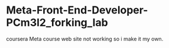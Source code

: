 # Meta-Front-End-Developer-PCm3l2_forking_lab
coursera Meta course web site not working so i make it my own.
